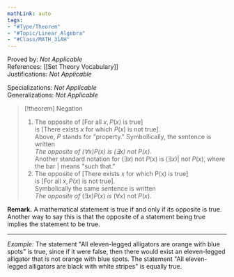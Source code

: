 ```yaml
---
mathLink: auto
tags:
- "#Type/Theorem"
- "#Topic/Linear_Algebra"
- "#Class/MATH_31AH"
---
```

Proved by: <i>Not Applicable</i>  
References: [[Set Theory Vocabulary]]  
Justifications: <i>Not Applicable</i>  

Specializations: <i>Not Applicable</i>  
Generalizations: <i>Not Applicable</i>  

> [!theorem] Negation
> 1. The opposite of \[For all $x,P(x)$ is true\]  
> is \[There exists $x$ for which $P(x)$ is not true\].  
> Above, $P$ stands for "property." Symbollically, the sentence is written  
> _The opposite of _$(\forall x)P(x)$ _is_ $(\exists x)\text{ not }P(x)$_._  
> Another standard notation for $(\exists x)\text{ not }P(x)$ is $(\exists x)|\text{ not } P(x)$, where the bar | means "such that."  
> 2. The opposite of \[There exists $x$ for which P(x) is true\]  
> is \[For all $x,P(x)$ is not true\].  
> Symbolically the same sentence is written  
> _The opposite of_ $(\exists x)P(x)$ _is_ $(\forall x)\text{ not }P(x)$_._  

**Remark.** A mathematical statement is true if and only if its opposite is true. 
Another way to say this is that the opposite of a statement being true implies the statement to be true.

---

*Example:* The statement "All eleven-legged alligators are orange with blue spots" is true, since if it were false, then there would exist an eleven-legged alligator that is not orange with blue spots.
The statement "All eleven-legged alligators are black with white stripes" is equally true.